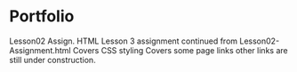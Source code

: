 # Portfolio
Lesson02 Assign. HTML
Lesson 3 assignment continued from Lesson02-Assignment.html
Covers CSS styling
Covers some page links
other links are still under construction.
